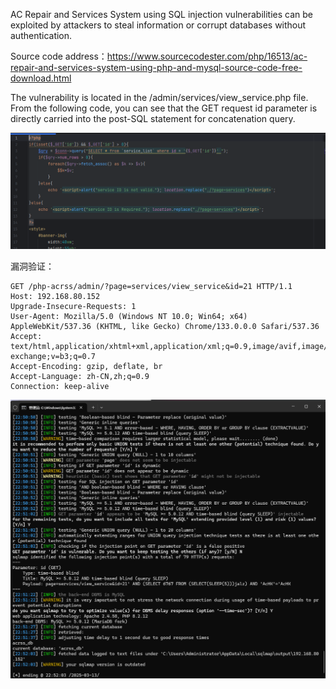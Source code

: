



AC Repair and Services System using SQL injection vulnerabilities can be exploited by attackers to steal information or corrupt databases without authentication.



Source code address：https://www.sourcecodester.com/php/16513/ac-repair-and-services-system-using-php-and-mysql-source-code-free-download.html



The vulnerability is located in the /admin/services/view_service.php file. From the following code, you can see that the GET request id parameter is directly carried into the post-SQL statement for concatenation query.

![image-20250313225204225](images\image-20250313225204225.png)





漏洞验证：

```
GET /php-acrss/admin/?page=services/view_service&id=21 HTTP/1.1
Host: 192.168.80.152
Upgrade-Insecure-Requests: 1
User-Agent: Mozilla/5.0 (Windows NT 10.0; Win64; x64) AppleWebKit/537.36 (KHTML, like Gecko) Chrome/133.0.0.0 Safari/537.36
Accept: text/html,application/xhtml+xml,application/xml;q=0.9,image/avif,image/webp,image/apng,*/*;q=0.8,application/signed-exchange;v=b3;q=0.7
Accept-Encoding: gzip, deflate, br
Accept-Language: zh-CN,zh;q=0.9
Connection: keep-alive
```

![image-20250313225219390](images\image-20250313225219390.png)



































